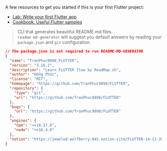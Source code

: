 A few resources to get you started if this is your first Flutter project:

- [Lab: Write your first Flutter app](https://docs.flutter.dev/get-started/codelab)
- [Cookbook: Useful Flutter samples](https://docs.flutter.dev/cookbook)

> CLI that generates beautiful README.md files.<br /> `readme-md-generator` will suggest you default answers by reading your `package.json` and `git` configuration.

```json
// The package.json is not required to run README-MD-GENERATOR
{
  "name": "TranPhuc9898_FLUTTER",
  "version": "3.16.2",
  "description": "Learn FLUTTER flow by RoadMap.sh",
  "author": "Hồng Phúc",
  "license": "MIT",
  "homepage": "https://github.com/TranPhuc9898/FLUTTER",
  "repository": {
    "type": "git",
    "url": "https://github.com/TranPhuc9898/FLUTTER"
  },
  "bugs": {
    "url": "https://github.com/TranPhuc9898/FLUTTER"
  },
  "engines": {
    "npm": ">=18.17.0",
    "node": ">=16.4.0"
  },
  "notion": "https://jeweled-wolfberry-045.notion.site/FLUTTER-14-12-2023-9f8250fa02734d7cb9a9a4edde524b74"
}
```
